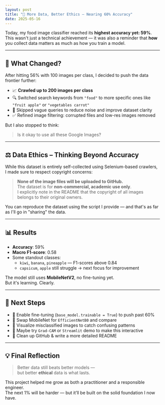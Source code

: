 ```yaml
---
layout: post
title: "🥦 More Data, Better Ethics – Nearing 60% Accuracy"
date: 2025-05-16
---
```


Today, my food image classifier reached its **highest accuracy yet: 59%**.  
This wasn't just a technical achievement — it was also a reminder that **how** you collect data matters as much as how you train a model.

---

## 🍇 What Changed?

After hitting 56% with 100 images per class, I decided to push the data frontier further:

- 📈 **Crawled up to 200 images per class**
- 🔍 Switched search keywords from `"food"` to more specific ones like `"fruit apple"` or `"vegetables carrot"`
- 🚫 Skipped vague queries to reduce noise and improve dataset clarity
- ✅ Refined image filtering: corrupted files and low-res images removed

But I also stopped to think:  
> Is it okay to use all these Google Images?

---

## ⚖️ Data Ethics – Thinking Beyond Accuracy

While this dataset is entirely self-collected using Selenium-based crawlers, I made sure to respect copyright concerns:

> **None of the image files will be uploaded to GitHub.**  
> The dataset is for **non-commercial, academic use only**.  
> I explicitly note in the README that the copyright of all images belongs to their original owners.

You can reproduce the dataset using the script I provide — and that's as far as I'll go in "sharing" the data.

---

## 📊 Results

- **Accuracy**: 59%  
- **Macro F1-score**: 0.58  
- Some standout classes:
  - `kiwi`, `banana`, `pineapple` — F1-scores above 0.84  
  - `capsicum`, `apple` still struggle → next focus for improvement

The model still uses **MobileNetV2**, no fine-tuning yet.  
But it's learning. Clearly.

---

## 🚀 Next Steps

- 🔁 Enable fine-tuning (`base_model.trainable = True`) to push past 60%
- 🧠 Swap MobileNet for `EfficientNetB0` and compare
- 👀 Visualize misclassified images to catch confusing patterns
- 🎨 Maybe try `Grad-CAM` or `Streamlit` demo to make this interactive
- 📂 Clean up GitHub & write a more detailed README

---

## 💡 Final Reflection

> Better data still beats better models —  
> but better **ethical** data is what lasts.

This project helped me grow as both a practitioner and a responsible engineer.  
The next 1% will be harder — but it’ll be built on the solid foundation I now have.

